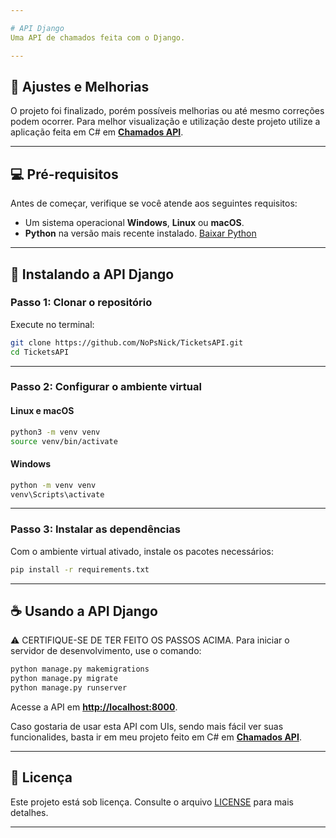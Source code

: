 ```yaml
---

# API Django
Uma API de chamados feita com o Django.

---
```


## 🚧 **Ajustes e Melhorias**

O projeto foi finalizado, porém possíveis melhorias ou até mesmo correções podem ocorrer.
Para melhor visualização e utilização deste projeto utilize a aplicação feita em C# em **[Chamados API](https://github.com/NoPsNick/ChamadosAPI)**.

---

## 💻 **Pré-requisitos**

Antes de começar, verifique se você atende aos seguintes requisitos:

- Um sistema operacional **Windows**, **Linux** ou **macOS**.
- **Python** na versão mais recente instalado. [Baixar Python](https://www.python.org/downloads/)

---

## 🚀 **Instalando a API Django**

### **Passo 1: Clonar o repositório**

Execute no terminal:  

```bash
git clone https://github.com/NoPsNick/TicketsAPI.git
cd TicketsAPI
```

---

### **Passo 2: Configurar o ambiente virtual**

#### **Linux e macOS**

```bash
python3 -m venv venv
source venv/bin/activate
```

#### **Windows**

```bash
python -m venv venv
venv\Scripts\activate
```

---

### **Passo 3: Instalar as dependências**

Com o ambiente virtual ativado, instale os pacotes necessários:  

```bash
pip install -r requirements.txt
```

---

## ☕ **Usando a API Django**
⚠️ CERTIFIQUE-SE DE TER FEITO OS PASSOS ACIMA.
Para iniciar o servidor de desenvolvimento, use o comando:  

```bash
python manage.py makemigrations
python manage.py migrate
python manage.py runserver
```

Acesse a API em **[http://localhost:8000](http://localhost:8000)**.

Caso gostaria de usar esta API com UIs, sendo mais fácil ver suas funcionalides, basta ir em meu projeto feito em C# em **[Chamados API](https://github.com/NoPsNick/ChamadosAPI)**.

---

## 📝 **Licença**

Este projeto está sob licença. Consulte o arquivo [LICENSE](LICENSE) para mais detalhes.

---
